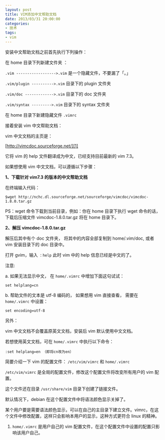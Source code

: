 ```yaml
---
layout: post
title: VIM添加中文帮助文档
date: 2013/03/31 20:00:00
categories:
- 技术
tags:
- vim
---
```


安装中文帮助文档之前首先执行下列操作：

在 home 目录下列新建文件夹 ：

`.vim ------------------>.vim` 是一个隐藏文件，不要漏了「。」

`.vim/plugin ---------->.vim` 目录下的 plugin 文件夹

`.vim/doc ------------->.vim` 目录下的 doc 文件夹

`.vim/syntax --------->.vim` 目录下的 syntax 文件夹

在 home 目录下新建隐藏文件 `.vimrc`

接着安装 vim 中文帮助文档：

vim 中文文档的主页是：

[http://vimcdoc.sourceforge.net/][1]

它将 vim 的 help 文件翻译成为中文，已经支持目前最新的 vim 7.3。

如果想使用 vim 中文文档，可以遵循以下步骤：

**1、下载针对 vim7.3 的版本的中文帮助文档**

在终端输入代码：

```
$wget http://nchc.dl.sourceforge.net/sourceforge/vimcdoc/vimcdoc-1.8.0.tar.gz
```

PS：wget 命令下载到当前目录，例如：你在 home 目录下执行 wget 命令的话，下载后压缩文件 vimcdoc-1.8.0.tar.gz 将在 home 目录下。

**2、解压 vimcdoc-1.8.0.tar.gz**

解压后其中有个 doc 文件夹， 将其中的内容全部复制到 home/.vim/doc, 或者 vim 安装目录下的 doc 目录中。

打开 gvim，输入 `：help` 此时 vim 中的 help 信息已经是中文的了。

注意:

a. 如果无法显示中文， 在 `home/.vimrc` 中增加下面这句试试：

```
set helplang=cn
```

b. 帮助文件的文本是 utf-8 编码的， 如果想用 vim 直接查看， 需要在 `home/.vimrc` 中设置：

```
set encoding=utf-8
```

另外：

vim 中文文档不会覆盖原英文文档，安装后 vim 默认使用中文文档。

若想使用英文文档，可在 `home/.vimrc` 中执行以下命令：

`:set helplang=en （即将cn改为en）`

简要介绍一下 vim 的配置文件： `/etc/vim/vimrc` 和 `home/.vimrc`

`/etc/vim/vimrc` 是全局的配置文件，修改这个配置文件将改变所有用户的 vim 配置。

这个文件还在目录 `/usr/share/vim` 目录下创建了链接文件。

默认情况下，debian 在这个配置文件中将语法颜色显示关掉了。

某个用户要是需要语法颜色显示，可以在自己的主目录下建立文件。vimrc，在这个文件中修改配置，这样只会影响本用户的显示，这种方式更符合 linux 的精神。

1. `home/.vimrc` 是用户自己的 vim 配置文件，在这个配置文件中设置的配置只影响该用户自己。

 [1]: http://vimcdoc.sourceforge.net/
